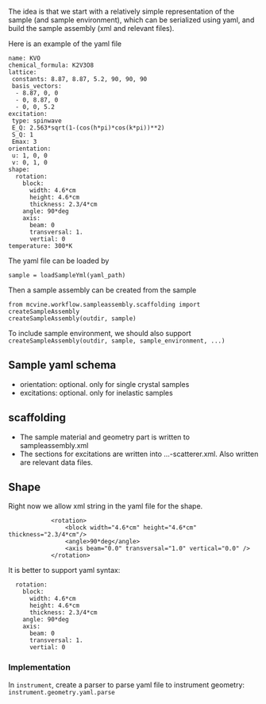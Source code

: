 
The idea is that we start with a relatively simple representation of the sample (and sample environment), which can be serialized using yaml, and build the sample assembly (xml and relevant files).

Here is an example of the yaml file
```
name: KVO
chemical_formula: K2V3O8
lattice: 
 constants: 8.87, 8.87, 5.2, 90, 90, 90
 basis_vectors:
  - 8.87, 0, 0
  - 0, 8.87, 0
  - 0, 0, 5.2
excitation:
 type: spinwave
 E_Q: 2.563*sqrt(1-(cos(h*pi)*cos(k*pi))**2)
 S_Q: 1
 Emax: 3
orientation:
 u: 1, 0, 0
 v: 0, 1, 0
shape: 
  rotation:
    block:
      width: 4.6*cm
      height: 4.6*cm
      thickness: 2.3/4*cm
    angle: 90*deg
    axis:
      beam: 0
      transversal: 1.
      vertial: 0 
temperature: 300*K
```

The yaml file can be loaded by 

```from mcvine.workflow.sample import loadSampleYml
sample = loadSampleYml(yaml_path)
```

Then a sample assembly can be created from the sample

```
from mcvine.workflow.sampleassembly.scaffolding import createSampleAssembly
createSampleAssembly(outdir, sample)
```

To include sample environment, we should also support `createSampleAssembly(outdir, sample, sample_environment, ...)`

## Sample yaml schema

* orientation: optional. only for single crystal samples
* excitations: optional. only for inelastic samples

## scaffolding

* The sample material and geometry part is written to sampleassembly.xml
* The sections for excitations are written into ...-scatterer.xml. Also written are relevant data files.


## Shape

Right now we allow xml string in the yaml file for the shape. 

```
            <rotation>
                <block width="4.6*cm" height="4.6*cm" thickness="2.3/4*cm"/>
                <angle>90*deg</angle>
                <axis beam="0.0" transversal="1.0" vertical="0.0" />
            </rotation>
```

It is better to support yaml syntax:

```
  rotation:
    block:
      width: 4.6*cm
      height: 4.6*cm
      thickness: 2.3/4*cm
    angle: 90*deg
    axis:
      beam: 0
      transversal: 1.
      vertial: 0
```

### Implementation

In `instrument`, create a parser to parse yaml file to instrument geometry: `instrument.geometry.yaml.parse`


